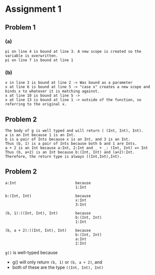 # Assignment 1

## Problem 1

### (a)

```
pi on line 4 is bound at line 3. A new scope is created so the variable is overwritten.
pi on line 7 is bound at line 1
```

### (b)
```
x in line 3 is bound at line 2 -> Was bound as a parameter
x at line 6 is bound at line 5 -> "case x" creates a new scope and binds x to whatever it is matching against.
x at line 10 is bound at line 5 ->  
x at line 13 is bound at line 1 -> outside of the function, so referring to the original x.
```

## Problem 2

```
The body of g is well typed and will return ( (Int, Int), Int).
a is an Int because 1 is an Int.
b is a pair of Ints because x is an Int, and 3 is an Int.
Thus (b, 1) is a pair of Ints because both b and 1 are Ints.
a + 2 is an Int because a:Int, 2:Int and _ + _: (Int, Int) => Int
Thus (b, a+2) is an Int because b:(Int, Int) and (a+2):Int.
Therefore, the return type is always ((Int,Int),Int).
```

## Problem 2

```
a:Int                           because
                                1:Int

b:(Int, Int)                    because
                                x:Int
                                3:Int

(b, 1):((Int, Int), Int)        because
                                b:(Int, Int)
                                1:Int

(b, a + 2):((Int, Int), Int)    because
                                b:(Int, Int)
                                a:Int
                                2:Int

```
``g()`` is well-typed because
- g() will only return ``(b, 1)`` or ``(b, a + 2)``, and
- both of these are the type ``((Int, Int), Int)``
  
